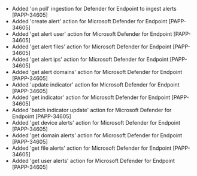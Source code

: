* Added 'on poll' ingestion for Defender for Endpoint to ingest alerts [PAPP-34605] 
* Added 'create alert' action for Microsoft Defender for Endpoint [PAPP-34605]
* Added 'get alert user' action for Microsoft Defender for Endpoint [PAPP-34605]
* Added 'get alert files' action for Microsoft Defender for Endpoint [PAPP-34605]
* Added 'get alert ips' action for Microsoft Defender for Endpoint [PAPP-34605]
* Added 'get alert domains' action for Microsoft Defender for Endpoint [PAPP-34605]
* Added 'update indicator' action for Microsoft Defender for Endpoint [PAPP-34605]
* Added 'get indicator' action for Microsoft Defender for Endpoint [PAPP-34605]
* Added 'batch indicator update' action for Microsoft Defender for Endpoint [PAPP-34605]
* Added 'get device alerts' action for Microsoft Defender for Endpoint [PAPP-34605]
* Added 'get domain alerts' action for Microsoft Defender for Endpoint [PAPP-34605]
* Added 'get file alerts' action for Microsoft Defender for Endpoint [PAPP-34605]
* Added 'get user alerts' action for Microsoft Defender for Endpoint [PAPP-34605]